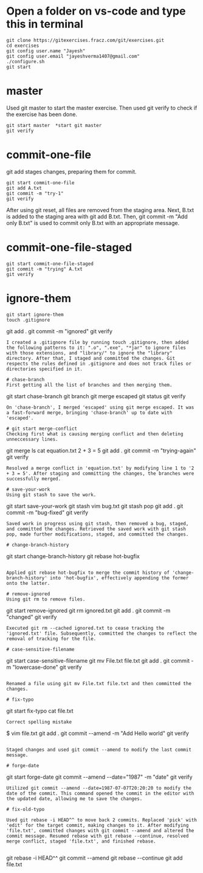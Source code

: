 # Open a folder on vs-code and type this in terminal

```
git clone https://gitexercises.fracz.com/git/exercises.git
cd exercises
git config user.name "Jayesh"
git config user.email "jayeshverma1407@gmail.com"
./configure.sh
git start
```

# master
Used git master to start the master exercise. Then used git verify to check if the exercise has been done.
 ```
git start master  *start git master
git verify
```
# commit-one-file
git add stages changes, preparing them for commit. 
```
git start commit-one-file
git add A.txt
git commit -m "try-1"
git verify
```
After using git reset, all files are removed from the staging area. Next, B.txt is added to the staging area with git add B.txt. Then, git commit -m "Add only B.txt" is used to commit only B.txt with an appropriate message.

# commit-one-file-staged
```
git start commit-one-file-staged
git commit -m "trying" A.txt
git verify
```

# ignore-them
```
git start ignore-them
touch .gitignore

```
git add .
git commit -m "ignored"
git verify
```
I created a .gitignore file by running touch .gitignore, then added the following patterns to it: ".o", ".exe", "*jar" to ignore files with those extensions, and "library/" to ignore the "library" directory. After that, I staged and committed the changes. Git respects the rules defined in .gitignore and does not track files or directories specified in it.

# chase-branch
First getting all the list of branches and then merging them.
```
git start chase-branch
git branch
git merge escaped
git status
git verify 
```
On 'chase-branch', I merged 'escaped' using git merge escaped. It was a fast-forward merge, bringing 'chase-branch' up to date with 'escaped'.

# git start merge-conflict
Checking first what is causing merging conflict and then deleting unneccessary lines.
```
git merge
ls
cat equation.txt
2 + 3 = 5
git add .
git commit -m "trying-again"
git verify
```
Resolved a merge conflict in 'equation.txt' by modifying line 1 to '2 + 3 = 5'. After staging and committing the changes, the branches were successfully merged.

# save-your-work
Using git stash to save the work.
```
git start save-your-work
git stash
vim bug.txt
git stash pop
git add .
git commit -m "bug-fixed"
git verify
```
Saved work in progress using git stash, then removed a bug, staged, and committed the changes. Retrieved the saved work with git stash pop, made further modifications, staged, and committed the changes.

# change-branch-history
```
git start change-branch-history
git rebase hot-bugfix
```

Applied git rebase hot-bugfix to merge the commit history of 'change-branch-history' into 'hot-bugfix', effectively appending the former onto the latter.

# remove-ignored
Using git rm to remove files.
```
git start remove-ignored
git rm ignored.txt
git add .
git commit -m "changed"
git verify
```
Executed git rm --cached ignored.txt to cease tracking the 'ignored.txt' file. Subsequently, committed the changes to reflect the removal of tracking for the file.

# case-sensitive-filename
```
git start case-sensitive-filename
git mv File.txt file.txt
git add .
git commit -m "lowercase-done"
git verify
```

Renamed a file using git mv File.txt file.txt and then committed the changes.

# fix-typo
```
git start fix-typo
cat file.txt

```
Correct spelling mistake

```
$ vim file.txt
git add .
git commit --amend -m "Add Hello world"
git verify

```

Staged changes and used git commit --amend to modify the last commit message.

# forge-date
```
git start forge-date
git commit --amend --date="1987" -m "date"
git verify
```
Utilized git commit --amend --date=1987-07-07T20:20:20 to modify the date of the commit. This command opened the commit in the editor with the updated date, allowing me to save the changes.

# fix-old-typo

Used git rebase -i HEAD^^ to move back 2 commits. Replaced 'pick' with 'edit' for the target commit, making changes to it. After modifying 'file.txt', committed changes with git commit --amend and altered the commit message. Resumed rebase with git rebase --continue, resolved merge conflict, staged 'file.txt', and finished rebase.


```
git rebase -i HEAD^^
git commit --amend
git rebase --continue
git add file.txt
```
